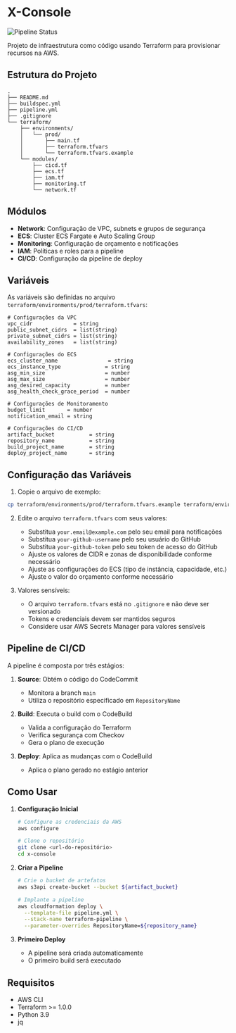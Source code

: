 # X-Console

![Pipeline Status](https://github.com/ciroprates/xavier-console/actions/workflows/main.yml/badge.svg)

Projeto de infraestrutura como código usando Terraform para provisionar recursos na AWS.

## Estrutura do Projeto

```
.
├── README.md
├── buildspec.yml
├── pipeline.yml
├── .gitignore
└── terraform/
    ├── environments/
    │   └── prod/
    │       ├── main.tf
    │       ├── terraform.tfvars
    │       └── terraform.tfvars.example
    └── modules/
        ├── cicd.tf
        ├── ecs.tf
        ├── iam.tf
        ├── monitoring.tf
        └── network.tf
```

## Módulos

- **Network**: Configuração de VPC, subnets e grupos de segurança
- **ECS**: Cluster ECS Fargate e Auto Scaling Group
- **Monitoring**: Configuração de orçamento e notificações
- **IAM**: Políticas e roles para a pipeline
- **CI/CD**: Configuração da pipeline de deploy

## Variáveis

As variáveis são definidas no arquivo `terraform/environments/prod/terraform.tfvars`:

```hcl
# Configurações da VPC
vpc_cidr             = string
public_subnet_cidrs  = list(string)
private_subnet_cidrs = list(string)
availability_zones   = list(string)

# Configurações do ECS
ecs_cluster_name                = string
ecs_instance_type              = string
asg_min_size                   = number
asg_max_size                   = number
asg_desired_capacity           = number
asg_health_check_grace_period  = number

# Configurações de Monitoramento
budget_limit       = number
notification_email = string

# Configurações do CI/CD
artifact_bucket           = string
repository_name           = string
build_project_name        = string
deploy_project_name       = string
```

## Configuração das Variáveis

1. Copie o arquivo de exemplo:
```bash
cp terraform/environments/prod/terraform.tfvars.example terraform/environments/prod/terraform.tfvars
```

2. Edite o arquivo `terraform.tfvars` com seus valores:
   - Substitua `your.email@example.com` pelo seu email para notificações
   - Substitua `your-github-username` pelo seu usuário do GitHub
   - Substitua `your-github-token` pelo seu token de acesso do GitHub
   - Ajuste os valores de CIDR e zonas de disponibilidade conforme necessário
   - Ajuste as configurações do ECS (tipo de instância, capacidade, etc.)
   - Ajuste o valor do orçamento conforme necessário

3. Valores sensíveis:
   - O arquivo `terraform.tfvars` está no `.gitignore` e não deve ser versionado
   - Tokens e credenciais devem ser mantidos seguros
   - Considere usar AWS Secrets Manager para valores sensíveis

## Pipeline de CI/CD

A pipeline é composta por três estágios:

1. **Source**: Obtém o código do CodeCommit
   - Monitora a branch `main`
   - Utiliza o repositório especificado em `RepositoryName`

2. **Build**: Executa o build com o CodeBuild
   - Valida a configuração do Terraform
   - Verifica segurança com Checkov
   - Gera o plano de execução

3. **Deploy**: Aplica as mudanças com o CodeBuild
   - Aplica o plano gerado no estágio anterior

## Como Usar

1. **Configuração Inicial**
   ```bash
   # Configure as credenciais da AWS
   aws configure

   # Clone o repositório
   git clone <url-do-repositório>
   cd x-console
   ```

2. **Criar a Pipeline**
   ```bash
   # Crie o bucket de artefatos
   aws s3api create-bucket --bucket ${artifact_bucket}

   # Implante a pipeline
   aws cloudformation deploy \
     --template-file pipeline.yml \
     --stack-name terraform-pipeline \
     --parameter-overrides RepositoryName=${repository_name}
   ```

3. **Primeiro Deploy**
   - A pipeline será criada automaticamente
   - O primeiro build será executado

## Requisitos

- AWS CLI
- Terraform >= 1.0.0
- Python 3.9
- jq 